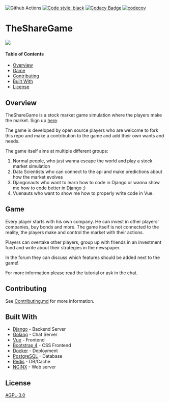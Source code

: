 ![Github Actions](https://github.com/Zarathustra2/TheShareGame/workflows/Main/badge.svg?branch=master)
[![Code style: black](https://img.shields.io/badge/code%20style-black-000000.svg)](https://github.com/python/black)
[![Codacy Badge](https://api.codacy.com/project/badge/Grade/cf2051e2fa3a4775ae1d1160f663e08e)](https://www.codacy.com?utm_source=github.com&amp;utm_medium=referral&amp;utm_content=Zarathustra2/TheShareGame&amp;utm_campaign=Badge_Grade)
[![codecov](https://codecov.io/gh/Zarathustra2/TheShareGame/branch/master/graph/badge.svg?token=rnNZA9Uz4W)](https://codecov.io/gh/Zarathustra2/TheShareGame)

# TheShareGame
![](.assets/tsg-384x384.png)


#### Table of Contents
- [Overview](#overview)
- [Game](#game)
- [Contributing](#contributing)
- [Built With](#built-with)
- [License](#license)


## Overview
TheShareGame is a stock market game simulation where the players make the market. Sign up [here](https://www.thesharegame.com/).

The game is developed by open source players who are welcome to fork this repo and make a contribution to the game and add their own wants and needs.

The game itself aims at multiple different groups:
1. Normal people, who just wanna escape the world and play a stock market simulation
2. Data Scientists who can connect to the api and make predictions about how the market evolves
3. Djangonauts who want to learn how to code in Django or wanna show me how to code better in Django ;)
4. Vuenauts who want to show me how to properly write code in Vue.

## Game
Every player starts with his own company. He can invest in other players' companies, buy bonds and more.
The game itself is not connected to the reality, the players make and control the market with their actions.

Players can overtake other players, group up with friends in an investment fund and write about their strategies in the newspaper.

In the forum they can discuss which features should be added next to the game!

For more information please read the tutorial or ask in the chat.

## Contributing
See [Contributing.md](CONTRIBUTING.md) for more information.

## Built With

* [Django](http://www.django.com/) - Backend Server
* [Golang](https://golang.org/) - Chat Server
* [Vue](https://vuejs.org/) - Frontend
* [Bootstrap 4](https://getbootstrap.com/docs/4/) - CSS Frontend
* [Docker](https://www.docker.com/) - Deployment
* [PostgreSQL](https://www.postgresql.org/) - Database
* [Redis](https://redis.io/) - DB/Cache
* [NGINX](https://www.nginx.com/) - Web server

## License
[AGPL-3.0](https://github.com/Zarathustra2/share-game/blob/master/LICENSE)
